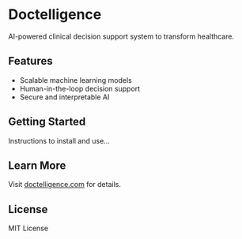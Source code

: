 # Doctelligence

AI-powered clinical decision support system to transform healthcare.

## Features
- Scalable machine learning models
- Human-in-the-loop decision support
- Secure and interpretable AI

## Getting Started
Instructions to install and use...

## Learn More
Visit [doctelligence.com](https://doctelligence.com) for details.

## License
MIT License
